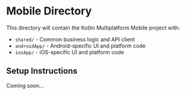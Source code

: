 # Mobile Directory

This directory will contain the Kotlin Multiplatform Mobile project with:
- `shared/` - Common business logic and API client
- `androidApp/` - Android-specific UI and platform code  
- `iosApp/` - iOS-specific UI and platform code

## Setup Instructions

Coming soon...